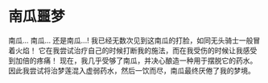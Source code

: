 # 南瓜噩梦

南瓜... 南瓜... 还是南瓜...!
我已经无数次见到这南瓜的打脸，如同无头骑士一般冒着火焰！
它在我尝试治疗自己的时候打断我的施法，而在我受伤的时候让我感受到加倍的疼痛！
现在，我几乎受够了南瓜，并决心酿造一种用于摆脱它的药水。
因此我尝试将治梦莲混入虚弱药水，然后一饮而尽，南瓜最终厌倦了我的梦境。